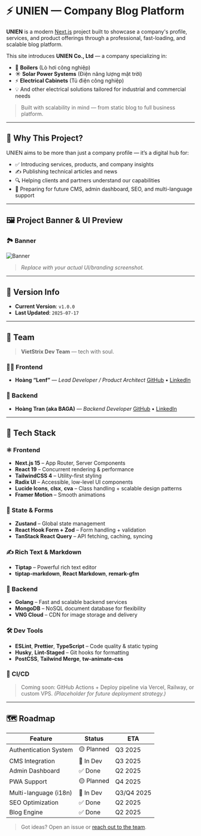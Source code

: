 # ⚡ UNIEN — Company Blog Platform

**UNIEN** is a modern [Next.js](https://nextjs.org) project built to showcase a company's profile, services, and product offerings through a professional, fast-loading, and scalable blog platform.

This site introduces **UNIEN Co., Ltd** — a company specializing in:

- 🔧 **Boilers** (Lò hơi công nghiệp)
- ☀️ **Solar Power Systems** (Điện năng lượng mặt trời)
- ⚡ **Electrical Cabinets** (Tủ điện công nghiệp)
- 💡 And other electrical solutions tailored for industrial and commercial needs

> Built with scalability in mind — from static blog to full business platform.

---

## 🧠 Why This Project?

UNIEN aims to be more than just a company profile — it’s a digital hub for:

- ✅ Introducing services, products, and company insights
- ✍️ Publishing technical articles and news
- 🔍 Helping clients and partners understand our capabilities
- 🚀 Preparing for future CMS, admin dashboard, SEO, and multi-language support

---

## 🖼️ Project Banner & UI Preview

### 🏞️ Banner

![Banner](/public/img/banner.png)

> _Replace with your actual UI/branding screenshot._

---

## 🔖 Version Info

- **Current Version**: `v1.0.0`
- **Last Updated**: `2025-07-17`

---

## 👥 Team

> **VietStrix Dev Team** — tech with soul.

### 🧑‍💻 Frontend

- **Hoàng “Lenf”** — _Lead Developer / Product Architect_
  [GitHub](https://github.com/protam113) • [LinkedIn](https://www.linkedin.com/in/hoangpham-strix/)

### 🔧 Backend

- **Hoàng Tran (aka BAGA)** — _Backend Developer_
  [GitHub](https://github.com/hoang3ber123) • [LinkedIn](https://www.linkedin.com/in/hoang-tran-51a433358/)

---

## 🧪 Tech Stack

### ⚛️ Frontend

- **Next.js 15** – App Router, Server Components
- **React 19** – Concurrent rendering & performance
- **TailwindCSS 4** – Utility-first styling
- **Radix UI** – Accessible, low-level UI components
- **Lucide Icons**, **clsx**, **cva** – Class handling + scalable design patterns
- **Framer Motion** – Smooth animations

### 🧠 State & Forms

- **Zustand** – Global state management
- **React Hook Form + Zod** – Form handling + validation
- **TanStack React Query** – API fetching, caching, syncing

### ✍️ Rich Text & Markdown

- **Tiptap** – Powerful rich text editor
- **tiptap-markdown**, **React Markdown**, **remark-gfm**

### 🧰 Backend

- **Golang** – Fast and scalable backend services
- **MongoDB** – NoSQL document database for flexibility
- **VNG Cloud** – CDN for image storage and delivery

### 🛠️ Dev Tools

- **ESLint**, **Prettier**, **TypeScript** – Code quality & static typing
- **Husky**, **Lint-Staged** – Git hooks for formatting
- **PostCSS**, **Tailwind Merge**, **tw-animate-css**

### 🚧 CI/CD

> Coming soon: GitHub Actions + Deploy pipeline via Vercel, Railway, or custom VPS.
> _(Placeholder for future deployment strategy.)_

---

## 🗺️ Roadmap

| Feature               | Status     | ETA        |
| --------------------- | ---------- | ---------- |
| Authentication System | 🟡 Planned | Q3 2025    |
| CMS Integration       | 🔄 In Dev  | Q3 2025    |
| Admin Dashboard       | ✅ Done    | Q2 2025    |
| PWA Support           | 🟡 Planned | Q4 2025    |
| Multi-language (i18n) | 🔄 In Dev  | Q3/Q4 2025 |
| SEO Optimization      | ✅ Done    | Q2 2025    |
| Blog Engine           | ✅ Done    | Q2 2025    |

> Got ideas? Open an issue or [reach out to the team](https://www.linkedin.com/company/vietstrix/).
